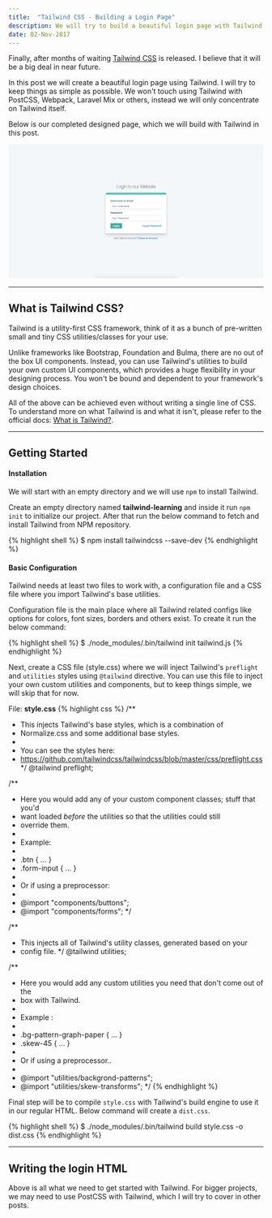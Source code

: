 ```yaml
---
title:  "Tailwind CSS - Building a Login Page"
description: We will try to build a beautiful login page with Tailwind CSS without writing any line of CSS code 
date: 02-Nov-2017
---
```


Finally, after months of waiting [Tailwind CSS][tailwind-website] is released. I believe that it will be a big deal in near future.

In this post we will create a beautiful login page using Tailwind. I will try to keep things as simple as possible. We won't touch using Tailwind with PostCSS, Webpack, Laravel Mix or others, instead we will only concentrate on Tailwind itself.

Below is our completed designed page, which we will build with Tailwind in this post.

<div>
    <a href="/assets/images/tailwind/complete.png" class="image">
        <img src="/assets/images/tailwind/complete.png" alt="">
    </a>
</div>

<hr>

## What is Tailwind CSS?
Tailwind is a utility-first CSS framework, think of it as a bunch of pre-written small and tiny CSS utilities/classes for your use. 

Unlike frameworks like Bootstrap, Foundation and Bulma, there are no out of the box UI components. Instead, you can use Tailwind's utilities to build your own custom UI components, which provides a huge flexibility in your designing process. You won't be bound and dependent to your framework's design choices.

All of the above can be achieved even without writing a single line of CSS. To understand more on what Tailwind is and what it isn't, please refer to the official docs: [What is Tailwind?](https://tailwindcss.com/docs/what-is-tailwind).

<hr>

## Getting Started

#### Installation
We will start with an empty directory and we will use <span>`npm`</span> to install Tailwind. 

Create an empty directory named **tailwind-learning** and inside it run <span>`npm init`</span> to initialize our project. After that run the below command to fetch and install Tailwind from NPM repository.

{% highlight shell %}
$ npm install tailwindcss --save-dev
{% endhighlight %}


#### Basic Configuration
Tailwind needs at least two files to work with, a configuration file and a CSS file where you import Tailwind's base utilities.

Configuration file is the main place where all Tailwind related configs like options for colors, font sizes, borders and others exist. To create it run the below command:

{% highlight shell %}
$ ./node_modules/.bin/tailwind init tailwind.js
{% endhighlight %}

Next, create a CSS file (style.css) where we will inject Tailwind's <span>`preflight`</span> and <span>`utilities`</span> styles using <span>`@tailwind`</span> directive. You can use this file to inject your own custom utilities and components, but to keep things simple, we will skip that for now.

File: **style.css**
{% highlight css %}
/**
 * This injects Tailwind's base styles, which is a combination of
 * Normalize.css and some additional base styles.
 *
 * You can see the styles here:
 * https://github.com/tailwindcss/tailwindcss/blob/master/css/preflight.css
 */
@tailwind preflight;

/**
 * Here you would add any of your custom component classes; stuff that you'd
 * want loaded *before* the utilities so that the utilities could still
 * override them.
 *
 * Example:
 * 
 * .btn { ... }
 * .form-input { ... }
 *
 * Or if using a preprocessor:
 * 
 * @import "components/buttons";
 * @import "components/forms";
 */

/**
 * This injects all of Tailwind's utility classes, generated based on your
 * config file.
 */
@tailwind utilities;

/**
 * Here you would add any custom utilities you need that don't come out of the
 * box with Tailwind.
 *
 * Example :
 *
 * .bg-pattern-graph-paper { ... }
 * .skew-45 { ... }
 *
 * Or if using a preprocessor..
 * 
 * @import "utilities/backgrond-patterns";
 * @import "utilities/skew-transforms";
 */
{% endhighlight %}

Final step will be to compile <span>`style.css`</span> with Tailwind's build engine to use it in our regular HTML. Below command will create a <span>`dist.css`</span>.

 {% highlight shell %}
$ ./node_modules/.bin/tailwind build style.css -o dist.css
{% endhighlight %}

<hr>

## Writing the login HTML
Above is all what we need to get started with Tailwind. For bigger projects, we may need to use PostCSS with Tailwind, which I will try to cover in other posts.

[tailwind-website]: https://tailwindcss.com
[tailwind-github]:  https://github.com/tailwindcss/tailwindcss
